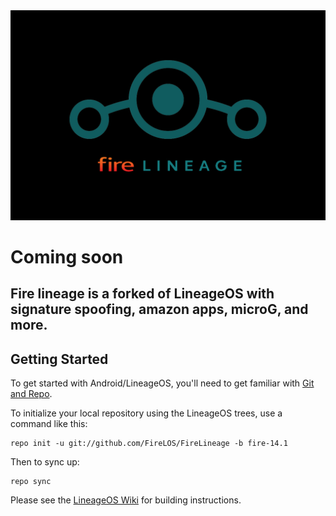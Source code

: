 <img src="https://raw.githubusercontent.com/FireLOS/FireLineage/fire-14.1/FireLos%20Logo.png">


# Coming soon
Fire lineage is a forked of LineageOS with signature spoofing, amazon apps, microG, and more.
------------------


Getting Started
---------------

To get started with Android/LineageOS, you'll need to get
familiar with [Git and Repo](https://source.android.com/source/using-repo.html).

To initialize your local repository using the LineageOS trees, use a command like this:

    repo init -u git://github.com/FireLOS/FireLineage -b fire-14.1

Then to sync up:

    repo sync

Please see the [LineageOS Wiki](https://wiki.lineageos.org/) for building instructions.


